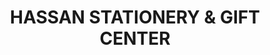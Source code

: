 ---
title: "HASSAN STATIONERY & GIFT CENTER"
url: /karachi/hassan-stationery-and-gift-center/
shop: office supplies
---
